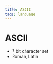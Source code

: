 ```yaml
---
title: ASCII
tags: language
---
```


# ASCII
- 7 bit character set
- Roman, Latin






















































































